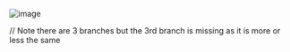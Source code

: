 ![image](https://github.com/gregbg218/DSA/assets/72642906/a6dc71bf-0eb1-4f62-9ad8-9f124fd1970c)




// Note there are 3 branches but the 3rd branch is missing as it is more or less the same
